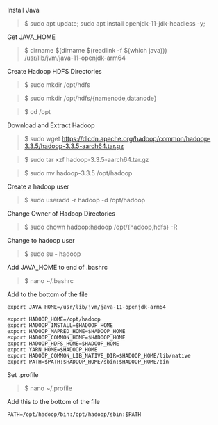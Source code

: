 Install Java

> $ sudo apt update; sudo apt install openjdk-11-jdk-headless -y; 

Get JAVA_HOME  


>   \$ dirname \$(dirname $(readlink -f \$(which java)))  
/usr/lib/jvm/java-11-openjdk-arm64

Create Hadoop HDFS Directories  

> $ sudo mkdir /opt/hdfs  

> $ sudo mkdir /opt/hdfs/{namenode,datanode}    

> $ cd /opt  

Download and Extract Hadoop  

> $ sudo wget https://dlcdn.apache.org/hadoop/common/hadoop-3.3.5/hadoop-3.3.5-aarch64.tar.gz  

> $ sudo tar xzf hadoop-3.3.5-aarch64.tar.gz  

> $ sudo mv hadoop-3.3.5 /opt/hadoop

Create a hadoop user  

> $ sudo useradd -r hadoop -d /opt/hadoop

Change Owner of Hadoop Directories  

> $ sudo chown hadoop:hadoop /opt/{hadoop,hdfs} -R

Change to hadoop user  

> $ sudo su - hadoop

Add JAVA_HOME to end of .bashrc 

> $ nano ~/.bashrc

Add to the bottom of the file

    export JAVA_HOME=/usr/lib/jvm/java-11-openjdk-arm64   

    export HADOOP_HOME=/opt/hadoop  
    export HADOOP_INSTALL=$HADOOP_HOME  
    export HADOOP_MAPRED_HOME=$HADOOP_HOME  
    export HADOOP_COMMON_HOME=$HADOOP_HOME  
    export HADOOP_HDFS_HOME=$HADOOP_HOME  
    export YARN_HOME=$HADOOP_HOME  
    export HADOOP_COMMON_LIB_NATIVE_DIR=$HADOOP_HOME/lib/native  
    export PATH=$PATH:$HADOOP_HOME/sbin:$HADOOP_HOME/bin  

Set .profile  

> $ nano ~/.profile

Add this to the bottom of the file  

    PATH=/opt/hadoop/bin:/opt/hadoop/sbin:$PATH

